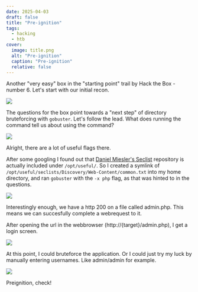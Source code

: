 ```yaml
---
date: 2025-04-03
draft: false
title: "Pre-ignition"
tags:
  - hacking
  - htb
cover:
  image: title.png
  alt: "Pre-ignition"
  caption: "Pre-ignition"
  relative: false
---
```


Another "very easy" box in the "starting point" trail by Hack the Box - number 6. Let's start with our initial recon.

![](preignition-1.png)

The questions for the box point towards a "next step" of directory bruteforcing with `gobuster`. Let's follow the lead. What does running the command tell us about using the command?

![](preignition-2.png)

Alright, there are a lot of useful flags there.

After some googling I found out that [Daniel Miesler's Seclist](https://github.com/danielmiessler/SecLists) repository is actually included under `/opt/useful/`. So I created a symlink of `/opt/useful/seclists/Discovery/Web-Content/common.txt` into my home directory, and ran `gobuster` with the `-x php` flag, as that was hinted to in the questions.

![](preignition-3.png)

Interestingly enough, we have a http 200 on a file called admin.php. This means we can succesfully complete a webrequest to it.

After opening the url in the webbrowser (http://{target}/admin.php), I get a login screen.

![](preignition-4.png)

At this point, I could bruteforce the application. Or I could just try my luck by manually entering usernames. Like admin/admin for example.

![](preignition-5.png)

Preignition, check!